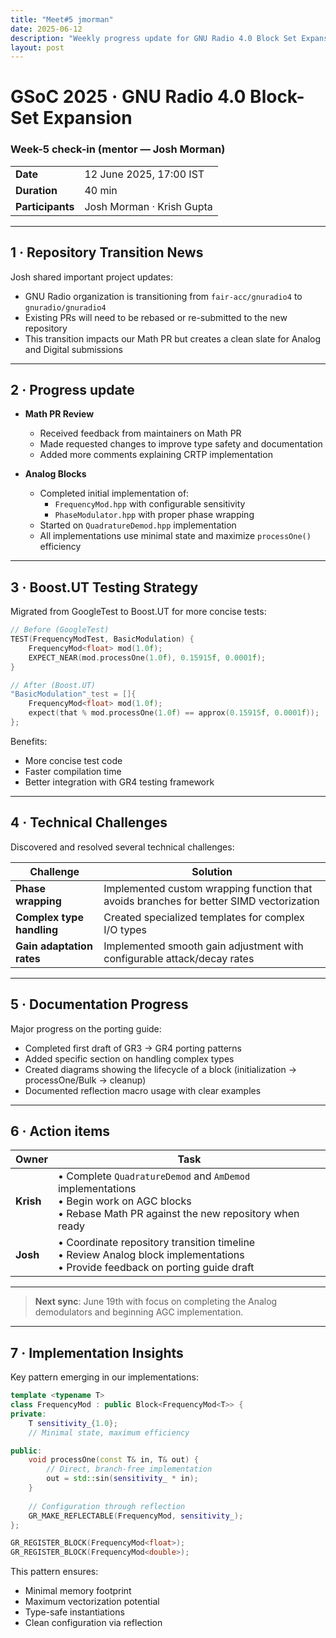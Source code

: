 ```yaml
---
title: "Meet#5 jmorman"
date: 2025-06-12
description: "Weekly progress update for GNU Radio 4.0 Block Set Expansion project."
layout: post
---
```


# GSoC 2025 · GNU Radio 4.0 Block-Set Expansion  
### Week-5 check-in (mentor — **Josh Morman**)

| | |
|---|---|
| **Date** | 12 June 2025, 17:00 IST |
| **Duration** | 40 min |
| **Participants** | Josh Morman · Krish Gupta |

---

## 1 · Repository Transition News <!--──────────────────────────-->

Josh shared important project updates:

* GNU Radio organization is transitioning from `fair-acc/gnuradio4` to `gnuradio/gnuradio4`
* Existing PRs will need to be rebased or re-submitted to the new repository
* This transition impacts our Math PR but creates a clean slate for Analog and Digital submissions

---

## 2 · Progress update <!--──────────────────────────-->

* **Math PR Review**  
  * Received feedback from maintainers on Math PR
  * Made requested changes to improve type safety and documentation
  * Added more comments explaining CRTP implementation

* **Analog Blocks**  
  * Completed initial implementation of:
    * `FrequencyMod.hpp` with configurable sensitivity
    * `PhaseModulator.hpp` with proper phase wrapping
  * Started on `QuadratureDemod.hpp` implementation
  * All implementations use minimal state and maximize `processOne()` efficiency

---

## 3 · Boost.UT Testing Strategy <!--──────────────────────────-->

Migrated from GoogleTest to Boost.UT for more concise tests:

```cpp
// Before (GoogleTest)
TEST(FrequencyModTest, BasicModulation) {
    FrequencyMod<float> mod(1.0f);
    EXPECT_NEAR(mod.processOne(1.0f), 0.15915f, 0.0001f);
}

// After (Boost.UT)
"BasicModulation"_test = []{
    FrequencyMod<float> mod(1.0f);
    expect(that % mod.processOne(1.0f) == approx(0.15915f, 0.0001f));
};
```

Benefits:
* More concise test code
* Faster compilation time
* Better integration with GR4 testing framework

---

## 4 · Technical Challenges <!--────────────────────────────-->

Discovered and resolved several technical challenges:

| Challenge | Solution |
|-----------|----------|
| **Phase wrapping** | Implemented custom wrapping function that avoids branches for better SIMD vectorization |
| **Complex type handling** | Created specialized templates for complex I/O types |
| **Gain adaptation rates** | Implemented smooth gain adjustment with configurable attack/decay rates |

---

## 5 · Documentation Progress <!--────────────────────────────-->

Major progress on the porting guide:

* Completed first draft of GR3 → GR4 porting patterns
* Added specific section on handling complex types
* Created diagrams showing the lifecycle of a block (initialization → processOne/Bulk → cleanup)
* Documented reflection macro usage with clear examples

---

## 6 · Action items <!--──────────────────────────────────-->

| Owner | Task |
|-------|------|
| **Krish** | • Complete `QuadratureDemod` and `AmDemod` implementations<br>• Begin work on AGC blocks<br>• Rebase Math PR against the new repository when ready |
| **Josh** | • Coordinate repository transition timeline<br>• Review Analog block implementations<br>• Provide feedback on porting guide draft |

---

>**Next sync**: June 19th with focus on completing the Analog demodulators and beginning AGC implementation.

---

## 7 · Implementation Insights <!--────────────────────────────-->

Key pattern emerging in our implementations:

```cpp
template <typename T>
class FrequencyMod : public Block<FrequencyMod<T>> {
private:
    T sensitivity_{1.0};
    // Minimal state, maximum efficiency

public:
    void processOne(const T& in, T& out) {
        // Direct, branch-free implementation
        out = std::sin(sensitivity_ * in);
    }
    
    // Configuration through reflection
    GR_MAKE_REFLECTABLE(FrequencyMod, sensitivity_);
};

GR_REGISTER_BLOCK(FrequencyMod<float>);
GR_REGISTER_BLOCK(FrequencyMod<double>);
```

This pattern ensures:
* Minimal memory footprint
* Maximum vectorization potential
* Type-safe instantiations
* Clean configuration via reflection
